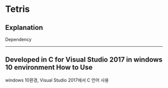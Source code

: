 # Tetris
Explanation
---

Dependency

---

Developed in C for Visual Studio 2017 in windows 10 environment
How to Use
---

windows 10환경, Visual Studio 2017에서 C 언어 사용
